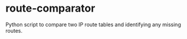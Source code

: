 # route-comparator
Python script to compare two IP route tables and identifying any missing routes. 
